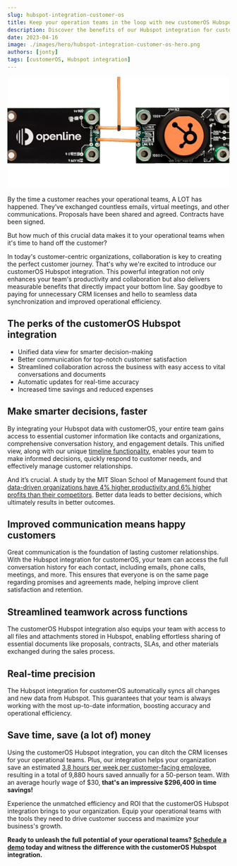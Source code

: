 ```yaml
---
slug: hubspot-integration-customer-os
title: Keep your operation teams in the loop with new customerOS Hubspot integration
description: Discover the benefits of our Hubspot integration for customer success, account management, and customer service teams. Schedule a demo today to experience seamless data synchronization and improved collaboration.
date: 2023-04-16
image: ./images/hero/hubspot-integration-customer-os-hero.png
authors: [jonty]
tags: [customerOS, Hubspot integration]
---
```


![Hubspot integration hero image](images/hero/hubspot-integration-customer-os-hero.png)

By the time a customer reaches your operational teams, A LOT has happened.  They’ve exchanged countless emails, virtual meetings, and other communications.  Proposals have been shared and agreed.  Contracts have been signed.

But how much of this crucial data makes it to your operational teams when it's time to hand off the customer?

<!--truncate-->

In today's customer-centric organizations, collaboration is key to creating the perfect customer journey. That's why we're excited to introduce our customerOS Hubspot integration. This powerful integration not only enhances your team's productivity and collaboration but also delivers measurable benefits that directly impact your bottom line. Say goodbye to paying for unnecessary CRM licenses and hello to seamless data synchronization and improved operational efficiency.

## The perks of the customerOS Hubspot integration

- Unified data view for smarter decision-making
- Better communication for top-notch customer satisfaction
- Streamlined collaboration across the business with easy access to vital conversations and documents
- Automatic updates for real-time accuracy
- Increased time savings and reduced expenses

## Make smarter decisions, faster

By integrating your Hubspot data with customerOS, your entire team gains access to essential customer information like contacts and organizations, comprehensive conversation history, and engagement details. This unified view, along with our unique [timeline functionality][timeline], enables your team to make informed decisions, quickly respond to customer needs, and effectively manage customer relationships.

And it’s crucial.  A study by the MIT Sloan School of Management found that [data-driven organizations have 4% higher productivity and 6% higher profits than their competitors][sloan].  Better data leads to better decisions, which ultimately results in better outcomes.

## Improved communication means happy customers

Great communication is the foundation of lasting customer relationships. With the Hubspot integration for customerOS, your team can access the full conversation history for each contact, including emails, phone calls, meetings, and more. This ensures that everyone is on the same page regarding promises and agreements made, helping improve client satisfaction and retention.

## Streamlined teamwork across functions

The customerOS Hubspot integration also equips your team with access to all files and attachments stored in Hubspot, enabling effortless sharing of essential documents like proposals, contracts, SLAs, and other materials exchanged during the sales process.

## Real-time precision

The Hubspot integration for customerOS automatically syncs all changes and new data from Hubspot.  This guarantees that your team is always working with the most up-to-date information, boosting accuracy and operational efficiency.

## Save time, save (a lot of) money

Using the customerOS Hubspot integration, you can ditch the CRM licenses for your operational teams. Plus, our integration helps your organization save an estimated [3.8 hours per week per customer-facing employee][forbes], resulting in a total of 9,880 hours saved annually for a 50-person team. With an average hourly wage of $30, **that's an impressive $296,400 in time savings!**

Experience the unmatched efficiency and ROI that the customerOS Hubspot integration brings to your organization. Equip your operational teams with the tools they need to drive customer success and maximize your business's growth.

**Ready to unleash the full potential of your operational teams? [Schedule a demo][demo] today and witness the difference with the customerOS Hubspot integration.**

<!---References--->

[demo]: /
[forbes]: https://www.forbes.com/sites/forbestechcouncil/2019/12/17/reality-check-still-spending-more-time-gathering-instead-of-analyzing/
[sloan]: http://ebusiness.mit.edu/research/papers/2011.12_Brynjolfsson_Hitt_Kim_Strength%20in%20Numbers_302.pdf
[timeline]: /blog/timeline-improves-customer-relationships/
